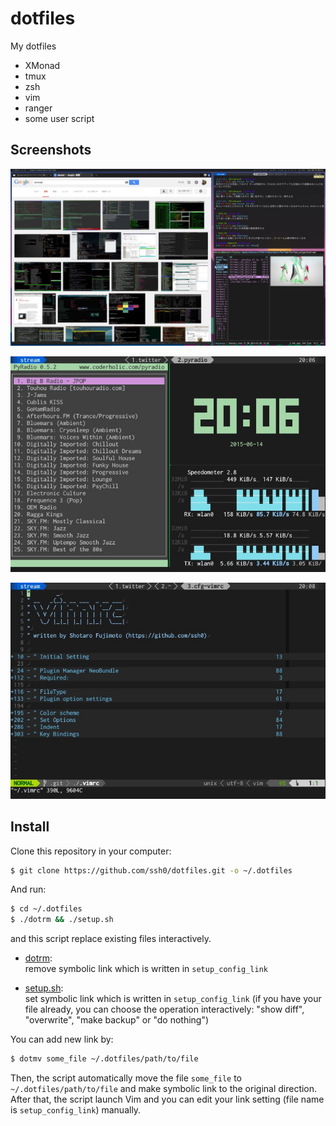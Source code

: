 dotfiles
========

My dotfiles

- XMonad
- tmux
- zsh
- vim
- ranger
- some user script

Screenshots
-----------

![xmonad.jpg](./screenshots/xmonad.jpg)

![tmux.jpg](./screenshots/tmux.jpg)

![vim.jpg](./screenshots/vim.jpg)

Install
-------

Clone this repository in your computer:

```bash
$ git clone https://github.com/ssh0/dotfiles.git -o ~/.dotfiles
```

And run:

```bash
$ cd ~/.dotfiles
$ ./dotrm && ./setup.sh
```

and this script replace existing files interactively.

- [dotrm](./dotrm):  
  remove symbolic link which is written in `setup_config_link`

- [setup.sh](./setup.sh):  
  set symbolic link which is written in `setup_config_link`
  (if you have your file already, you can choose the operation
  interactively: "show diff", "overwrite", "make backup" or "do nothing")

You can add new link by:

```bash
$ dotmv some_file ~/.dotfiles/path/to/file
```

Then, the script automatically move the file `some_file` to
`~/.dotfiles/path/to/file` and make symbolic link to the original
direction. After that, the script launch Vim and you can edit your link
setting (file name is `setup_config_link`) manually.
